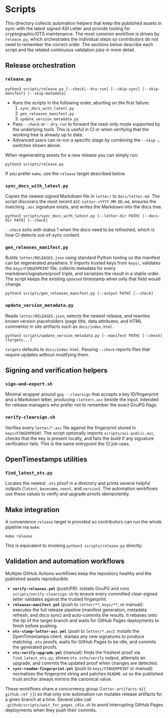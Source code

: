 # Scripts

This directory collects automation helpers that keep the published assets in
sync with the latest signed ASI Letter and provide tooling for
cryptographic/OTS maintenance. The most common workflow is driven by
`release.py`, which orchestrates the individual steps so contributors do not
need to remember the correct order. The sections below describe each script and
the related continuous validation jobs in more detail.

## Release orchestration

### `release.py`

```
python3 scripts/release.py [--check|--dry-run] [--skip-sync] [--skip-manifest] [--skip-metadata]
```

* Runs the scripts in the following order, aborting on the first failure:
  1. `sync_docs_with_latest.py`
  2. `gen_releases_manifest.py`
  3. `update_version_metadata.py`
* Pass `--check` or `--dry-run` to forward the read-only mode supported by the
  underlying tools. This is useful in CI or when verifying that the working tree
  is already up to date.
* Advanced users can re-run a specific stage by combining the `--skip-…`
  switches shown above.

When regenerating assets for a new release you can simply run:

```
python3 scripts/release.py
```

If you prefer `make`, use the `release` target described below.

### `sync_docs_with_latest.py`

Copies the newest signed Markdown file in `letter/` to `docs/letter.md`. The
script discovers the most recent `ASI-Letter-vYYYY.MM.DD.md`, ensures the
matching `.asc` signature exists, and writes the Markdown into the docs tree.

```
python3 scripts/sync_docs_with_latest.py [--letter-dir PATH] [--docs-dir PATH] [--check]
```

`--check` exits with status 1 when the docs need to be refreshed, which is how
CI detects out-of-sync content.

### `gen_releases_manifest.py`

Builds `letter/RELEASES.json` using standard Python tooling so the manifest can
be regenerated anywhere. It imports trusted keys from `keys/`, validates the
`keys/FINGERPRINT` file, collects metadata for every markdown/signature/proof
triple, and serializes the result in a stable order. The script keeps the
existing `updated` timestamp when only that field would change.

```
python3 scripts/gen_releases_manifest.py [--output PATH] [--check]
```

### `update_version_metadata.py`

Reads `letter/RELEASES.json`, selects the newest release, and rewrites known
version placeholders (page title, data attributes, and HTML comments) in site
artifacts such as `docs/index.html`.

```
python3 scripts/update_version_metadata.py [--manifest PATH] [--check] [targets...]
```

`targets` defaults to `docs/index.html`. Passing `--check` reports files that
require updates without modifying them.

## Signing and verification helpers

### `sign-and-export.sh`

Minimal wrapper around `gpg --clearsign` that accepts a key ID/fingerprint and a
Markdown letter, producing `<letter>.asc` beside the input. Intended for release
managers who prefer not to remember the exact GnuPG flags.

### `verify-clearsign.sh`

Verifies every `letter/*.asc` file against the fingerprint stored in
`keys/FINGERPRINT`. The script optionally imports `scripts/asi-public.asc`,
checks that the key is present locally, and fails the build if any signature
verification fails. This is the same entrypoint the CI job uses.

## OpenTimestamps utilities

### `find_latest_ots.py`

Locates the newest `.ots` proof in a directory and prints several helpful
outputs (`latest`, `basename`, `noext`, and `version`). The automation workflows
use these values to verify and upgrade proofs idempotently.

## Make integration

A convenience `release` target is provided so contributors can run the whole
pipeline via `make`:

```
make release
```

This is equivalent to invoking `python3 scripts/release.py` directly.

## Validation and automation workflows

Multiple GitHub Actions workflows keep the repository healthy and the published
assets reproducible:

* **`verify-releases.yml`** (push/PR): installs GnuPG and runs
  `scripts/verify-clearsign.sh` to ensure every committed clear-signed letter
  validates against the trusted fingerprint.
* **`releases-manifest.yml`** (push to `letter/**`, `keys/**`, or manual):
  executes the full release pipeline (manifest generation, metadata refresh, and
  docs sync) and auto-commits the results. It rebases onto the tip of the target
  branch and waits for GitHub Pages deployments to finish before pushing.
* **`ots-stamp-letter-asc.yml`** (push to `letter/*.asc`): installs the
  OpenTimestamps client, stamps any new signatures to produce matching `.ots`
  proofs, waits for GitHub Pages to be idle, and commits the generated proofs.
* **`ots-verify-upgrade.yml`** (manual): finds the freshest proof via
  `find_latest_ots.py`, shows `ots info/verify` output, attempts an upgrade, and
  commits the updated proof when changes are detected.
* **`sync-readme-fingerprint.yml`** (push to `keys/FINGERPRINT` or manual):
  normalizes the fingerprint string and patches `README.md` so the published
  trust anchor always mirrors the canonical value.

These workflows share a concurrency group (`letter-artifacts-${{ github.ref }}`)
so that only one automation run mutates release artifacts for a given branch at
a time. Several jobs call `.github/scripts/wait_for_pages_idle.sh` to avoid
interrupting GitHub Pages deployments when they push their commits.
